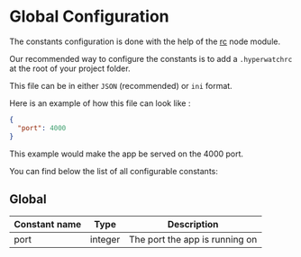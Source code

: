 # Global Configuration

The constants configuration is done with the help of the [rc](https://www.npmjs.com/package/rc) node module.

Our recommended way to configure the constants is to add a `.hyperwatchrc` at the root of your project folder.

This file can be in either `JSON` (recommended) or `ini` format.

Here is an example of how this file can look like :

```JSON
{
  "port": 4000
}
```

This example would make the app be served on the 4000 port.

You can find below the list of all configurable constants:

## Global

| Constant name | Type    | Description                    |
| ------------- | ------- | ------------------------------ |
| port          | integer | The port the app is running on |
